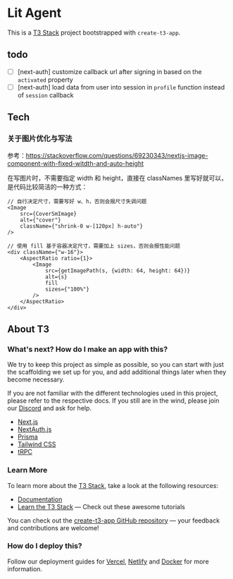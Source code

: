 # Lit Agent

This is a [T3 Stack](https://create.t3.gg/) project bootstrapped with `create-t3-app`.

## todo

- [ ] [next-auth] customize callback url after signing in based on the `activated` property
- [ ] [next-auth] load data from user into session in `profile` function instead of `session` callback

## Tech

### 关于图片优化与写法

参考：https://stackoverflow.com/questions/69230343/nextjs-image-component-with-fixed-witdth-and-auto-height

在写图片时，不需要指定 width 和 height，直接在 classNames 里写好就可以，是代码比较简洁的一种方式：

```tsx
// 自行决定尺寸，需要写好 w、h，否则会报尺寸失调问题
<Image
    src={CoverSmImage}
    alt={"cover"}
    className={"shrink-0 w-[120px] h-auto"}
/>

// 使用 fill 基于容器决定尺寸，需要加上 sizes，否则会报性能问题
<div className={"w-16"}>
    <AspectRatio ratio={1}>
        <Image
            src={getImagePath(s, {width: 64, height: 64})}
            alt={s}
            fill
            sizes={"100%"}
        />
    </AspectRatio>
</div>
```

## About T3

### What's next? How do I make an app with this?

We try to keep this project as simple as possible, so you can start with just the scaffolding we set up for you, and add
additional things later when they become necessary.

If you are not familiar with the different technologies used in this project, please refer to the respective docs. If
you still are in the wind, please join our [Discord](https://t3.gg/discord) and ask for help.

- [Next.js](https://nextjs.org)
- [NextAuth.js](https://next-auth.js.org)
- [Prisma](https://prisma.io)
- [Tailwind CSS](https://tailwindcss.com)
- [tRPC](https://trpc.io)

### Learn More

To learn more about the [T3 Stack](https://create.t3.gg/), take a look at the following resources:

- [Documentation](https://create.t3.gg/)
- [Learn the T3 Stack](https://create.t3.gg/en/faq#what-learning-resources-are-currently-available) — Check out these
  awesome tutorials

You can check out the [create-t3-app GitHub repository](https://github.com/t3-oss/create-t3-app) — your feedback and
contributions are welcome!

### How do I deploy this?

Follow our deployment guides
for [Vercel](https://create.t3.gg/en/deployment/vercel), [Netlify](https://create.t3.gg/en/deployment/netlify)
and [Docker](https://create.t3.gg/en/deployment/docker) for more information.
